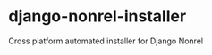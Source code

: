 django-nonrel-installer
=======================

Cross platform automated installer for Django Nonrel